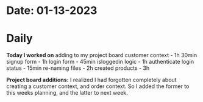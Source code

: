 # Date: 01-13-2023

# Daily

**Today I worked on**
adding to my project board
customer context - 1h 30min
signup form - 1h
login form - 45min
isloggedin logic - 1h
authenticate login status - 15min
re-naming files - 2h
created products - 3h


**Project board additions:** I realized I had forgotten completely about creating a customer context, and order context. So I added the former to this weeks planning, and the latter to next week.